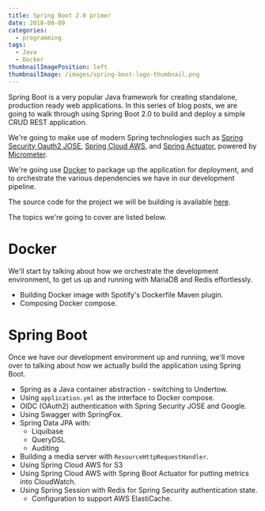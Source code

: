 ```yaml
---
title: Spring Boot 2.0 primer
date: 2018-08-09
categories:
  - programming
tags:
  - Java
  - Docker
thumbnailImagePosition: left
thumbnailImage: /images/spring-boot-logo-thumbnail.png
---
```


Spring Boot is a very popular Java framework for creating standalone, production
ready web applications. In this series of blog posts, we are going to walk through using Spring
Boot 2.0 to build and deploy a simple CRUD REST application.

<!--more-->

We're going to make use of modern Spring technologies such as [Spring Security Oauth2 JOSE](https://docs.spring.io/spring-security/site/docs/5.0.0.RELEASE/reference/htmlsingle/#spring-security-oauth2-jose),
[Spring Cloud AWS](http://cloud.spring.io/spring-cloud-aws/spring-cloud-aws.html), and
[Spring Actuator](https://docs.spring.io/spring-boot/docs/current/reference/htmlsingle/#production-ready),
powered by [Micrometer](https://micrometer.io/).

We're going use [Docker](https://www.docker.com/) to package up the application for deployment,
and to orchestrate the various dependencies we have in our development pipeline.

The source code for the project we will be building is available [here](https://github.com/surevine/spring-rest-example).

The topics we're going to cover are listed below.

# Docker

We'll start by talking about how we orchestrate the development environment, to get us up
and running with MariaDB and Redis effortlessly.

- Building Docker image with Spotify's Dockerfile Maven plugin.
- Composing Docker compose.

# Spring Boot

Once we have our development environment up and running, we'll move over to talking about
how we actually build the application using Spring Boot.

- Spring as a Java container abstraction - switching to Undertow.
- Using `application.yml` as the interface to Docker compose.
- OIDC (OAuth2) authentication with Spring Security JOSE and Google.
- Using Swagger with SpringFox.
- Spring Data JPA with:
  - Liquibase
  - QueryDSL
  - Auditing
- Building a media server with `ResourceHttpRequestHandler`.
- Using Spring Cloud AWS for S3
- Using Spring Cloud AWS with Spring Boot Actuator for putting metrics into CloudWatch.
- Using Spring Session with Redis for Spring Security authentication state.
  - Configuration to support AWS ElastiCache.



